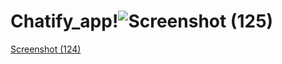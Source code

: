 # Chatify_app!![Screenshot (125)](https://github.com/Kshitij-cse/Chatify_app/assets/112082411/4deacd23-14f2-461f-b66c-b2525e283c97)
[Screenshot (124)](https://github.com/Kshitij-cse/Chatify_app/assets/112082411/70248d5d-bacd-4141-85d1-3d6c7977c3a8)
